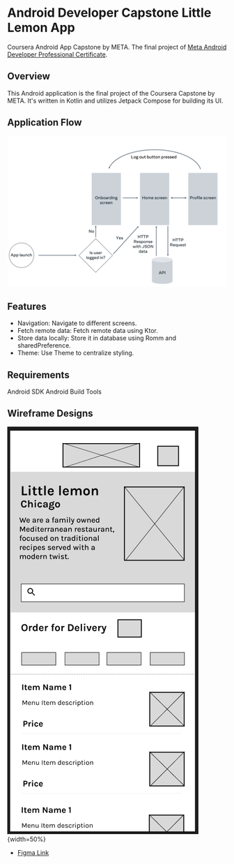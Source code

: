 # Android Developer Capstone Little Lemon App
Coursera Android App Capstone by META. The final project of [Meta Android Developer Professional Certificate](https://www.coursera.org/professional-certificates/meta-android-developer).

## Overview
This Android application is the final project of the Coursera Capstone by META. It's written in Kotlin and utilizes Jetpack Compose for building its UI.

## Application Flow
![nagivation_diagram](navigation_diagram.png)

## Features
- Navigation: Navigate to different screens.
- Fetch remote data: Fetch remote data using Ktor.
- Store data locally: Store it in database using Romm and sharedPreference.
- Theme: Use Theme to centralize styling.

## Requirements
Android SDK
Android Build Tools

## Wireframe Designs
![Wireframe Image](FigmaWireframeDesign.png){width=50%}
- [Figma Link](https://www.figma.com/design/3kEkgRCPhiUqvEvwAqGKUX/Little-Lemon-Menu-App-Prototype?node-id=0-1&t=TmwZAxXelm25R4xC-1)
